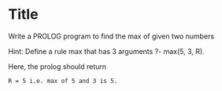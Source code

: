 # Title
Write a PROLOG program to find the max of given two numbers

Hint: Define a rule max that has 3 arguments
	?- max(5, 3, R).

Here, the prolog should return

	R = 5 i.e. max of 5 and 3 is 5.

